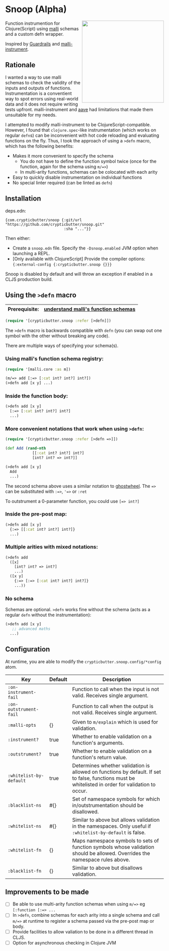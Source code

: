 # Snoop (Alpha)
<img width="260"
     align="right"
     src="https://user-images.githubusercontent.com/41270840/121264336-e5c9bb80-c8ae-11eb-8466-427b0636b3d0.png">

Function instrumention for Clojure(Script) using [malli](https://github.com/metosin/malli/) schemas and a custom defn wrapper.

Inspired by [Guardrails](https://github.com/fulcrologic/guardrails) and [malli-instrument](https://github.com/setzer22/malli-instrument).

## Rationale

I wanted a way to use malli schemas to check the validity of the inputs and outputs of functions. Instrumentation is a conventient way to spot errors using real-world data and it does not require writing tests upfront. malli-instrument and [aave](https://github.com/teknql/aave) had limitations that made them unsuitable for my needs.

I attempted to modify malli-instrument to be ClojureScript-compatible. However, I found that `clojure.spec`-like instrumentation (which works on regular `defn`s) can be inconvenient with hot code reloading and evaluating functions on the fly. Thus, I took the approach of using a `>defn` macro, which has the following benefits:

* Makes it more convenient to specify the schema
  * You do not have to define the function symbol twice (once for the function, again for the schema using `m/=>`)
  * In multi-arity functions, schemas can be colocated with each arity
* Easy to quickly disable instrumentation on individual functions
* No special linter required (can be linted as `defn`)

## Installation

deps.edn:
```
{com.crypticbutter/snoop {:git/url "https://github.com/crypticbutter/snoop.git" 
                          :sha "..."}}
```

Then either:
- Create a `snoop.edn` file. Specify the `-Dsnoop.enabled` JVM option when launching a REPL.
- [Only available with ClojureScript] Provide the compiler options: `{:external-config {:crypticbutter.snoop {}}}`

Snoop is disabled by default and will throw an exception if enabled in a CLJS production build.

## Using the `>defn` macro

| **Prerequisite:** | [understand malli's function schemas](https://github.com/metosin/malli#function-schemas)
| --- | ---

```clojure
(require '[crypticbutter.snoop :refer [>defn]])
```

The `>defn` macro is backwards compatible with `defn` (you can swap out one symbol with the other without breaking any code).

There are multiple ways of specifying your schema(s).

### Using malli's function schema registry:

```clojure
(require '[malli.core :as m])

(m/=> add [:=> [:cat int? int?] int?])
(>defn add [x y] ...)
```

### Inside the function body:
```clojure
(>defn add [x y]
  [:=> [:cat int? int?] int?]
  ...)
```

### More convenient notations that work when using `>defn`:
```clojure
(require '[crypticbutter.snoop :refer [>defn =>]])

(def Add (rand-nth
            [[:cat int? int?] int?]
            [int? int? => int?]]

(>defn add [x y]
  Add  
  ...)
```
The second schema above uses a similar notation to [ghostwheel](https://github.com/gnl/ghostwheel). The `=>` can be substituted with `:=>`, `'=>` or `:ret`

To outstrument a 0-parameter function, you could use `[=> int?]`

### Inside the pre-post map:
```clojure
(>defn add [x y]
  {:=> [[:cat int? int?] int?]}
  ...)
```

### Multiple arities with mixed notations:
```clojure
(>defn add 
  ([x]
    [int? int? => int?]
    ...)
  ([x y]
    {:=> [:=> [:cat int? int?] int?]}
    ...))
```

### No schema

Schemas are optional. `>defn` works fine without the schema (acts as a regular `defn` without the instrumentation):
```clojure
(>defn add [x y]
   ;; advanced maths
  ...)
```

## Configuration

At runtime, you are able to modify the `crypticbutter.snoop.config/*config` atom.

| Key | Default | Description |
| --- | --- | --- 
| `:on-instrument-fail` | | Function to call when the input is not valid. Receives single argument. |
| `:on-outstrument-fail` | | Function to call when the output is not valid. Receives single argument. |
| `:malli-opts`         | {} | Given to `m/explain` which is used for validation. |
| `:instrument?`        | true | Whether to enable validation on a function's arguments. |
| `:outstrument?`       | true | Whether to enable validation on a function's return value. |
| `:whitelist-by-default` | true | Determines whether validation is allowed on functions by default. If set to false, functions must be whitelisted in order for validation to occur. |
| `:blacklist-ns` | #{} | Set of namespace symbols for which in/outstrumentation should be disallowed. |
| `:whitelist-ns` | #{} | Similar to above but allows validation in the namespaces. Only useful if `:whitelist-by-default` is false. |
| `:whitelist-fn` | {} | Maps namespace symbols to sets of function symbols whose validation should be allowed. Overrides the namespace rules above. |
| `:blacklist-fn` | {} | Similar to above but disallows validation. |

## Improvements to be made

- [ ] Be able to use multi-arity function schemas when using `m/=>` eg `[:function [:=> ...`
- [ ] In `>defn`, combine schemas for each arity into a single schema and call `m/=>` at runtime to register a schema passed via the pre-post map or body.
- [ ] Provide facilities to allow valiation to be done in a different thread in CLJS.
- [ ] Option for asynchronous checking in Clojure JVM
